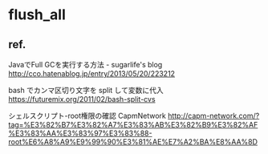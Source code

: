 # flush_all

## ref.

JavaでFull GCを実行する方法 - sugarlife's blog http://cco.hatenablog.jp/entry/2013/05/20/223212

bash でカンマ区切り文字を split して変数に代入 https://futuremix.org/2011/02/bash-split-cvs

シェルスクリプト-root権限の確認 CapmNetwork http://capm-network.com/?tag=%E3%82%B7%E3%82%A7%E3%83%AB%E3%82%B9%E3%82%AF%E3%83%AA%E3%83%97%E3%83%88-root%E6%A8%A9%E9%99%90%E3%81%AE%E7%A2%BA%E8%AA%8D

